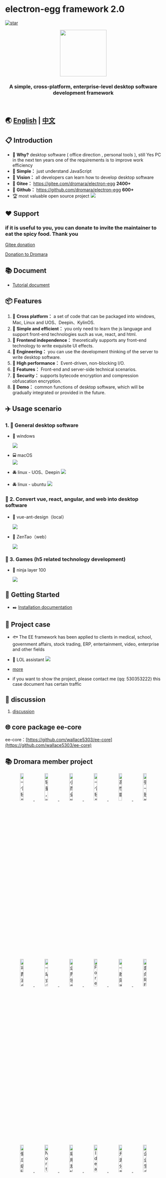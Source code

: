 # electron-egg framework 2.0 
[![star](https://gitee.com/dromara/electron-egg/badge/star.svg?theme=gvp)](https://gitee.com/dromara/electron-egg/stargazers)

<div align=center>
<img src="https://wallace5303.gitee.io/ee/images/electron-egg/logo.png" width="150" height="150" />
</div>

<div align=center>
<h3><strong>A simple, cross-platform, enterprise-level desktop software development framework</strong></h3>
</div>
<br>

## 🌏 [English](https://www.yuque.com/u34495/ee-doc) | [中文](https://www.yuque.com/u34495/mivcfg)

## 📋 Introduction
- 🍩 **Why?** desktop software ( office direction , personal tools ), still Yes PC in the next ten years one of the requirements is to improve work efficiency
- 🍉 **Simple：** just understand JavaScript
- 🍑 **Vision：** all developers can learn how to develop desktop software
- 🍰 **Gitee：** https://gitee.com/dromara/electron-egg **2400+**
- 🍨 **Github：** https://github.com/dromara/electron-egg **600+**
- 🏆 most valuable open source project
    ![](https://wallace5303.gitee.io/ee/images/electron-egg/ee-zs.png)    

## ❤️ Support 
### if it is useful to you, you can donate to invite the maintainer to eat the spicy food. Thank you 
[Gitee donation](https://gitee.com/dromara/electron-egg)

[Donation to Dromara](https://dromara.gitee.io/donate.html)

## 📚 Document
- [Tutorial document](https://www.yuque.com/u34495/ee-doc)

## 📦 Features
1. 🍄 **Cross platform：** a set of code that can be packaged into windows, Mac, Linux and UOS、Deepin、KylinOS.
2. 🌹  **Simple and efficient：** you only need to learn the js language and support front-end technologies such as vue, react, and html. 
3. 🌱 **Frontend independence：**  theoretically supports any front-end technology to write exquisite UI effects. 
4. 🌴 **Engineering：** you can use the development thinking of the server to write desktop software.
5. 🍁 **High performance：** Event-driven, non-blocking I/O.
6. 🌷 **Features：** Front-end and server-side technical scenarios.
7. 🌰 **Security：** supports bytecode encryption and compression obfuscation encryption. 
7. 💐 **Demo：** common functions of desktop software, which will be gradually integrated or provided in the future. 

## ✈️ Usage scenario

### 1. 🚀 General desktop software
- 🚖 windows

    ![](https://wallace5303.gitee.io/ee/images/electron-egg/home.png)

- 🚍 macOS   
    ![](https://wallace5303.gitee.io/ee/images/electron-egg/mac-socket.png)

- 🚔 linux - UOS、Deepin
    ![](https://wallace5303.gitee.io/ee/images/electron-egg/uos-home.png)

- 🚔 linux - ubuntu
    ![](https://wallace5303.gitee.io/ee/images/electron-egg/ubuntu-db.png)

### 🚐 2. Convert vue, react, angular, and web into desktop software 
- 🚙 vue-ant-design（local）

    ![](https://wallace5303.gitee.io/ee/images/electron-egg/vue-antd.png)

- 🚙 ZenTao（web）

    ![](https://wallace5303.gitee.io/ee/images/electron-egg/ee-project-7.png)

### 🚂 3. Games (h5 related technology development) 
- 🚊 ninja layer 100

    ![](https://wallace5303.gitee.io/ee/images/electron-egg/ee_game_1.png)


## 📒 Getting Started 

- ✒️ [Installation documentation](https://www.yuque.com/u34495/ee-doc/ltgte9)
    
## 🐶 Project case
- 🐟 The EE framework has been applied to clients in medical, school, government affairs, stock trading, ERP, entertainment, video, enterprise and other fields

- 🐸 LOL assistant
    ![](https://wallace5303.gitee.io/ee/images/electron-egg/serendipity/lol-zhanji.png)
- [more](https://www.yuque.com/u34495/ee-doc/ep4otg)
- if you want to show the project, please contact me (qq: 530353222) this case document has certain traffic

## 💬 discussion
1. [discussion](https://www.yuque.com/u34495/ee-doc/gg691g)

## 🌐 core package ee-core
ee-core：[https://github.com/wallace5303/ee-core](https://github.com/wallace5303/ee-core)

## 📚 Dromara member project

<p align="center">
<a href="https://gitee.com/dromara/TLog" target="_blank">
<img src="https://oss.dev33.cn/sa-token/link/tlog2.png" title="一个轻量级的分布式日志标记追踪神器，10分钟即可接入，自动对日志打标签完成微服务的链路追踪" width="15%">
</a>
<a href="https://gitee.com/dromara/liteFlow" target="_blank">
<img src="https://oss.dev33.cn/sa-token/link/liteflow.png" title="轻量，快速，稳定，可编排的组件式流程引擎" width="15%">
</a>
<a href="https://hutool.cn/" target="_blank">
<img src="https://oss.dev33.cn/sa-token/link/hutool.jpg" title="小而全的Java工具类库，使Java拥有函数式语言般的优雅，让Java语言也可以“甜甜的”。" width="15%">
</a>
<a href="https://sa-token.dev33.cn/" target="_blank">
<img src="https://oss.dev33.cn/sa-token/link/sa-token.png" title="一个轻量级 java 权限认证框架，让鉴权变得简单、优雅！" width="15%">
</a>
<a href="https://gitee.com/dromara/hmily" target="_blank">
<img src="https://oss.dev33.cn/sa-token/link/hmily.png" title="高性能一站式分布式事务解决方案。" width="15%">
</a>
<a href="https://gitee.com/dromara/Raincat" target="_blank">
<img src="https://oss.dev33.cn/sa-token/link/raincat.png" title="强一致性分布式事务解决方案。" width="15%">
</a>
</p>
<p align="center">
<a href="https://gitee.com/dromara/myth" target="_blank">
<img src="https://oss.dev33.cn/sa-token/link/myth.png" title="可靠消息分布式事务解决方案。" width="15%">
</a>
<a href="https://cubic.jiagoujishu.com/" target="_blank">
<img src="https://oss.dev33.cn/sa-token/link/cubic.png" title="一站式问题定位平台，以agent的方式无侵入接入应用，完整集成arthas功能模块，致力于应用级监控，帮助开发人员快速定位问题" width="15%">
</a>
<a href="https://maxkey.top/" target="_blank">
<img src="https://oss.dev33.cn/sa-token/link/maxkey.png" title="业界领先的身份管理和认证产品" width="15%">
</a>
<a href="http://forest.dtflyx.com/" target="_blank">
<img src="https://oss.dev33.cn/sa-token/link/forest-logo.png" title="Forest能够帮助您使用更简单的方式编写Java的HTTP客户端" width="15%">
</a>
<a href="https://jpom.io/" target="_blank">
<img src="https://oss.dev33.cn/sa-token/link/jpom.png" title="一款简而轻的低侵入式在线构建、自动部署、日常运维、项目监控软件" width="15%">
</a>
<a href="https://su.usthe.com/" target="_blank">
<img src="https://oss.dev33.cn/sa-token/link/sureness.png" title="面向 REST API 的高性能认证鉴权框架" width="15%">
</a>
</p>
<p align="center">
<a href="https://easy-es.cn/" target="_blank">
<img src="https://oss.dev33.cn/sa-token/link/easy-es2.png" title="傻瓜级ElasticSearch搜索引擎ORM框架" width="15%">
</a>
<a href="https://gitee.com/dromara/northstar" target="_blank">
<img src="https://oss.dev33.cn/sa-token/link/northstar_logo.png" title="Northstar盈富量化交易平台" width="15%">
</a>
<a href="https://hertzbeat.com/" target="_blank">
<img src="https://oss.dev33.cn/sa-token/link/hertzbeat_brand.jpg" title="易用友好的云监控系统" width="15%">
</a>
<a href="https://plugins.sheng90.wang/fast-request/" target="_blank">
<img src="https://oss.dev33.cn/sa-token/link/fast-request.gif" title="Idea 版 Postman，为简化调试API而生" width="15%">
</a>
<a href="https://www.jeesuite.com/" target="_blank">
<img src="https://oss.dev33.cn/sa-token/link/mendmix.png" title="开源分布式云原生架构一站式解决方案" width="15%">
</a>
<a href="https://gitee.com/dromara/koalas-rpc" target="_blank">
<img src="https://oss.dev33.cn/sa-token/link/koalas-rpc2.png" title="企业生产级百亿日PV高可用可拓展的RPC框架。" width="15%">
</a>
</p>
<p align="center">
<a href="https://async.sizegang.cn/" target="_blank">
<img src="https://oss.dev33.cn/sa-token/link/gobrs-async.png" title="配置极简功能强大的异步任务动态编排框架" width="15%">
</a>
<a href="https://dynamictp.cn/" target="_blank">
<img src="https://oss.dev33.cn/sa-token/link/dynamic-tp.png" title="基于配置中心的轻量级动态可监控线程池" width="15%">
</a>
<a href="https://www.x-easypdf.cn" target="_blank">
<img src="https://oss.dev33.cn/sa-token/link/x-easypdf.png" title="一个用搭积木的方式构建pdf的框架（基于pdfbox）" width="15%">
</a>
<a href="http://dromara.gitee.io/image-combiner" target="_blank">
<img src="https://oss.dev33.cn/sa-token/link/image-combiner.png" title="一个专门用于图片合成的工具，没有很复杂的功能，简单实用，却不失强大" width="15%">
</a>
<a href="https://www.herodotus.cn/" target="_blank">
<img src="https://oss.dev33.cn/sa-token/link/dante-cloud2.png" title="Dante-Cloud 是一款企业级微服务架构和服务能力开发平台。" width="15%">
</a>
<a href="https://dromara.org/zh/projects/" target="_blank">
<img src="https://oss.dev33.cn/sa-token/link/dromara.png" title="让每一位开源爱好者，体会到开源的快乐。" width="15%">
</a>
</p>


